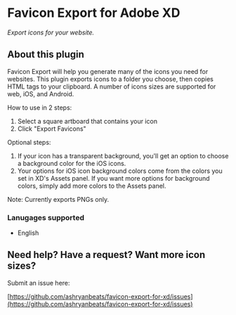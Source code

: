 # Favicon Export for Adobe XD

_Export icons for your website._

## About this plugin

Favicon Export will help you generate many of the icons you need for websites. This plugin exports icons to a folder you choose, then copies HTML tags to your clipboard. A number of icons sizes are supported for web, iOS, and Android.

How to use in 2 steps:

1. Select a square artboard that contains your icon
1. Click "Export Favicons"

Optional steps:

1. If your icon has a transparent background, you'll get an option to choose a background color for the iOS icons.
1. Your options for iOS icon background colors come from the colors you set in XD's Assets panel. If you want more options for background colors, simply add more colors to the Assets panel.

Note: Currently exports PNGs only.

### Lanugages supported

- English

## Need help? Have a request? Want more icon sizes?

Submit an issue here:

[https://github.com/ashryanbeats/favicon-export-for-xd/issues](https://github.com/ashryanbeats/favicon-export-for-xd/issues)
